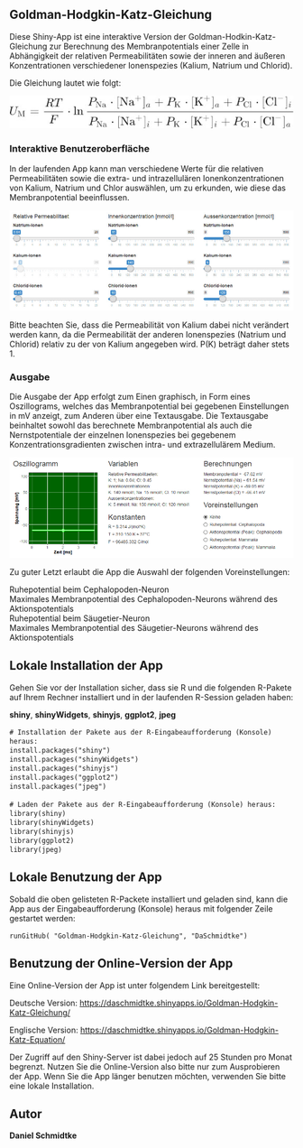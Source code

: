 ## Goldman-Hodgkin-Katz-Gleichung

Diese Shiny-App ist eine interaktive Version der Goldman-Hodkin-Katz-Gleichung zur Berechnung des Membranpotentials einer Zelle in Abhängigkeit der relativen Permeabilitäten sowie der inneren and äußeren Konzentrationen verschiedener Ionenspezies (Kalium, Natrium und Chlorid).

Die Gleichung lautet wie folgt:


![Equation](/www/Gleichung.jpg)

### Interaktive Benutzeroberfläche
In der laufenden App kann man verschiedene Werte für die relativen Permeabilitäten sowie die extra- und intrazellulären Ionenkonzentrationen von Kalium, Natrium und Chlor auswählen, um zu erkunden, wie diese das Membranpotential beeinflussen.


![Sliders](/www/Eingabe.jpg)

Bitte beachten Sie, dass die Permeabilität von Kalium dabei nicht verändert werden kann, da die Permeabilität der anderen Ionenspezies (Natrium und Chlorid) relativ zu der von Kalium angegeben wird. P(K) beträgt daher stets 1.

### Ausgabe
Die Ausgabe der App erfolgt zum Einen graphisch, in Form eines Oszillograms, welches das Membranpotential bei gegebenen Einstellungen in mV anzeigt, zum Anderen über eine Textausgabe. Die Textausgabe beinhaltet sowohl das berechnete Membranpotential als auch die Nernstpotentiale der einzelnen Ionenspezies bei gegebenem Konzentrationsgradienten zwischen intra- und extrazellulärem Medium.

![Output](/www/Ausgabe2.jpg)

Zu guter Letzt erlaubt die App die Auswahl der folgenden Voreinstellungen:

Ruhepotential beim Cephalopoden-Neuron\
Maximales Membranpotential des Cephalopoden-Neurons während des Aktionspotentials\
Ruhepotential beim Säugetier-Neuron\
Maximales Membranpotential des Säugetier-Neurons während des Aktionspotentials

## Lokale Installation der App

Gehen Sie vor der Installation sicher, dass sie R und die folgenden R-Pakete auf Ihrem Rechner installiert und in der laufenden R-Session geladen haben:

**shiny**, **shinyWidgets**, **shinyjs**, **ggplot2**, **jpeg**

    # Installation der Pakete aus der R-Eingabeaufforderung (Konsole) heraus:
    install.packages("shiny")
    install.packages("shinyWidgets")
    install.packages("shinyjs")
    install.packages("ggplot2")
    install.packages("jpeg")
    
    # Laden der Pakete aus der R-Eingabeaufforderung (Konsole) heraus:
    library(shiny)
    library(shinyWidgets)
    library(shinyjs)
    library(ggplot2)
    library(jpeg)
    
## Lokale Benutzung der App

Sobald die oben gelisteten R-Packete installiert und geladen sind, kann die App aus der Eingabeaufforderung (Konsole) heraus mit folgender Zeile gestartet werden:

    runGitHub( "Goldman-Hodgkin-Katz-Gleichung", "DaSchmidtke")
    
## Benutzung der Online-Version der App

Eine Online-Version der App ist unter folgendem Link bereitgestellt:

Deutsche Version:
https://daschmidtke.shinyapps.io/Goldman-Hodgkin-Katz-Gleichung/

Englische Version:
https://daschmidtke.shinyapps.io/Goldman-Hodgkin-Katz-Equation/

Der Zugriff auf den Shiny-Server ist dabei jedoch auf 25 Stunden pro Monat begrenzt. Nutzen Sie die Online-Version also bitte nur zum Ausprobieren der App. Wenn Sie die App länger benutzen möchten, verwenden Sie bitte eine lokale Installation.

## Autor

**Daniel Schmidtke**
